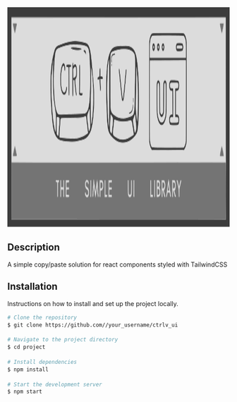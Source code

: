 <img src="src/IMG/CTRVL_UI_LOGO.svg" alt="Project Logo" width="1000" height="500">

## Description

A simple copy/paste solution for react components styled with TailwindCSS

## Installation

Instructions on how to install and set up the project locally.

```bash
# Clone the repository
$ git clone https://github.com//your_username/ctrlv_ui

# Navigate to the project directory
$ cd project

# Install dependencies
$ npm install

# Start the development server
$ npm start
